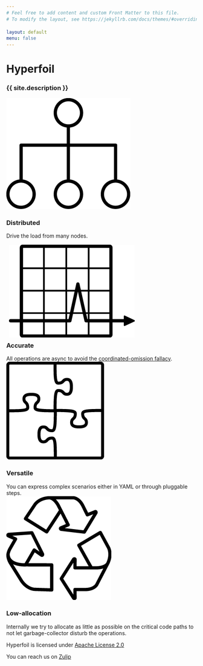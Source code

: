 ```yaml
---
# Feel free to add content and custom Front Matter to this file.
# To modify the layout, see https://jekyllrb.com/docs/themes/#overriding-theme-defaults

layout: default
menu: false
---
```

# Hyperfoil
<h3 id="project_description">{{ site.description }}</h3>

<div id="features">
    <div class="feature">
        <div>
            <div class="feature_icon_box">
                <img src="assets/images/hierarchy_organization.png" alt="Distributed">
            </div>
            <h3>Distributed</h3>
        </div>
        Drive the load from many nodes.
    </div>
    <div class="feature">
        <div>
            <div class="feature_icon_box">
                <!-- Fix me if you know CSS -->
                <img style="position: relative; top: 15px; left: 7px;" src="assets/images/graph_arrow_spike.png" alt="Accurate">
            </div>
            <h3>Accurate</h3>
        </div>
        All operations are async to avoid the <a href="https://www.azul.com/files/HowNotToMeasureLatency_LLSummit_NYC_12Nov2013.pdf">coordinated-omission fallacy</a>.
    </div>
    <div class="feature">
        <div>
            <div class="feature_icon_box">
                <img src="assets/images/puzzle_complete.png" alt="Versatile">
            </div>
            <h3>Versatile</h3>
        </div>
        You can express complex scenarios either in YAML or through pluggable steps.
    </div>
    <div class="feature">
        <div>
            <div class="feature_icon_box">
                <img src="assets/images/recycle_symbol.png" alt="Low-allocation">
            </div>
            <h3>Low-allocation</h3>
        </div>
        Internally we try to allocate as little as possible on the critical code paths to not let garbage-collector disturb the operations.
    </div>
</div>

Hyperfoil is licensed under [Apache License 2.0](http://www.apache.org/licenses/LICENSE-2.0)

You can reach us on [Zulip](https://hyperfoil.zulipchat.com/)
